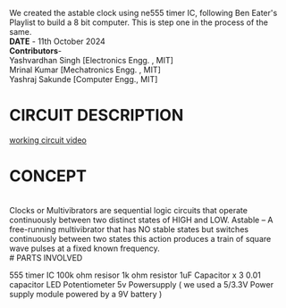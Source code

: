 We created the astable clock using ne555 timer IC, following Ben Eater's Playlist to build a 8 bit computer. This is step one in the process of the same.<br>
**DATE** - 11th October 2024 <br>
**Contributors**- <br>
Yashvardhan Singh [Electronics Engg. , MIT] <br>
Mrinal Kumar [Mechatronics Engg. , MIT] <br>
Yashraj Sakunde [Computer Engg., MIT]<br>

# CIRCUIT DESCRIPTION
[working circuit video](https://youtube.com/shorts/is5EWHqlPvY)
# CONCEPT
<br>
Clocks or Multivibrators are sequential logic circuits that operate continuously between two distinct states of HIGH and LOW.
Astable – A free-running multivibrator that has NO stable states but switches continuously between two states this action produces a train of square wave pulses at a fixed known frequency.
<br>
# PARTS INVOLVED

555 timer IC
100k ohm resisor 
1k ohm resistor
1uF Capacitor x 3
0.01 capacitor
LED
Potentiometer
5v Powersupply ( we used a 5/3.3V Power supply module powered by a 9V battery )
